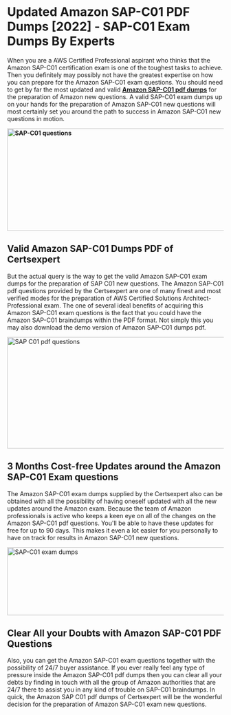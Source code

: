 <h1><strong>Updated Amazon SAP-C01 PDF Dumps [2022] - SAP-C01 Exam Dumps By Experts&nbsp;</strong></h1>
<p><span style="font-weight: 400;">When you are a AWS Certified Professional aspirant who thinks that the Amazon SAP-C01 certification exam is one of the toughest tasks to achieve. Then you definitely may possibly not have the greatest expertise on how you can prepare for the Amazon SAP-C01 exam questions. You should need to get by far the most updated and valid <strong><a href="https://www.certsexpert.com/SAP-C01-pdf-questions.html">Amazon SAP-C01 pdf dumps</a></strong> for the preparation of Amazon new questions. A valid  SAP-C01 exam dumps up on your hands for the preparation of Amazon SAP-C01 new questions will most certainly set you around the path to success in Amazon SAP-C01 new questions in motion.</span></p>
<p><span style="font-weight: 400;"><strong><img style="display: block; margin-left: auto; margin-right: auto;" src="https://i.ibb.co/QXh983F/73475278-2429792180625311-4586132736837681152-n.jpg" alt="SAP-C01 questions" width="632" height="238" /></strong></span></p>
<h2><strong>Valid Amazon SAP-C01 Dumps PDF of Certsexpert</strong></h2>
<p><span style="font-weight: 400;">But the actual query is the way to get the valid Amazon SAP-C01 exam dumps for the preparation of SAP C01 new questions. The Amazon SAP-C01 pdf questions provided by the Certsexpert are one of many finest and most verified modes for the preparation of AWS Certified Solutions Architect- Professional exam. The one of several ideal benefits of acquiring this Amazon SAP-C01 exam questions is the fact that you could have the Amazon SAP-C01 braindumps within the PDF format. Not simply this you may also download the demo version of Amazon SAP-C01 dumps pdf.</span></p>
<p><span style="font-weight: 400;"><img style="display: block; margin-left: auto; margin-right: auto;" src="https://i.ibb.co/Jd8hN2L/76714008-3182067705200142-8735104740007870464-n.jpg" alt="SAP C01 pdf questions" width="701" height="259" /></span></p>
<h2><strong>3 Months Cost-free Updates around the Amazon SAP-C01 Exam questions</strong></h2>
<p><span style="font-weight: 400;">The Amazon SAP-C01 exam dumps supplied by the Certsexpert also can be obtained with all the possibility of having oneself updated with all the new updates around the Amazon exam. Because the team of Amazon professionals is active who keeps a keen eye on all of the changes on the Amazon SAP-C01 pdf questions. You'll be able to have these updates for free for up to 90 days. This makes it even a lot easier for you personally to have on track for results in Amazon SAP-C01 new questions.</span></p>
<p><span style="font-weight: 400;"><a href="https://www.certsexpert.com/SAP-C01-pdf-questions.html"><img style="display: block; margin-left: auto; margin-right: auto;" src="https://i.ibb.co/TMnKrkJ/75398236-424489711531572-5064688549987614720-n.jpg" alt="SAP-C01 exam dumps" width="714" height="158" /></a></span></p>
<h2><strong>Clear All your Doubts with Amazon SAP-C01 PDF Questions</strong></h2>
<p>Also, you can get the Amazon SAP-C01 exam questions together with the possibility of 24/7 buyer assistance. If you ever really feel any type of pressure inside the Amazon SAP-C01 pdf dumps then you can clear all your debts by finding in touch with all the group of Amazon authorities that are 24/7 there to assist you in any kind of trouble on  SAP-C01 braindumps. In quick, the Amazon SAP C01 pdf dumps of Certsexpert will be the wonderful decision for the preparation of Amazon SAP-C01 exam new questions.</p>

